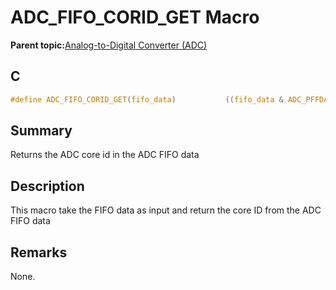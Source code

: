 # ADC\_FIFO\_CORID\_GET Macro

**Parent topic:**[Analog-to-Digital Converter \(ADC\)](GUID-FA022CD9-1025-47D5-B8BC-A27AC49112D8.md)

## C

```c
#define ADC_FIFO_CORID_GET(fifo_data)			((fifo_data & ADC_PFFDATA_PFFCORID_Msk) >> ADC_PFFDATA_PFFCORID_Pos)
```

## Summary

Returns the ADC core id in the ADC FIFO data

## Description

This macro take the FIFO data as input and return the core ID from the ADC FIFO data

## Remarks

None.

